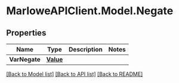 # MarloweAPIClient.Model.Negate

## Properties

Name | Type | Description | Notes
------------ | ------------- | ------------- | -------------
**VarNegate** | [**Value**](Value.md) |  | 

[[Back to Model list]](../README.md#documentation-for-models) [[Back to API list]](../README.md#documentation-for-api-endpoints) [[Back to README]](../README.md)

